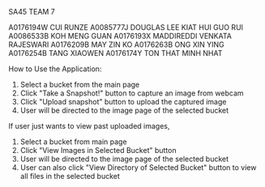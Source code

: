 SA45 TEAM 7

A0176194W CUI RUNZE
A0085777J DOUGLAS LEE KIAT HUI
GUO RUI
A0086533B KOH MENG GUAN
A0176193X MADDIREDDI VENKATA RAJESWARI
A0176209B MAY ZIN KO
A0176263B ONG XIN YING
A0176254B TANG XIAOWEN
A0176174Y TON THAT MINH NHAT


How to Use the Application:

1) Select a bucket from the main page
2) Click "Take a Snapshot!" button to capture an image from webcam
3) Click "Upload snapshot" button to upload the captured image
4) User will be directed to the image page of the selected bucket

If user just wants to view past uploaded images,
1) Select a bucket from main page
2) Click "View Images in Selected Bucket" button
3) User will be directed to the image page of the selected bucket
4) User can also click "View Directory of Selected Bucket" button 
to view all files in the selected bucket


